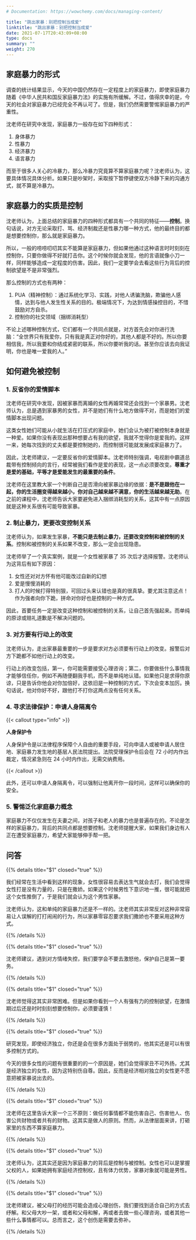 ```yaml
---
# Documentation: https://wowchemy.com/docs/managing-content/

title: "跳出家暴：别把控制当成爱"
linktitle: "跳出家暴：别把控制当成爱"
date: 2021-07-17T20:43:09+08:00
type: docs
summary: ""
weight: 270
---
```


<!--more-->

## 家庭暴力的形式

调查的统计结果显示，今天的中国仍然存在一定程度上的家庭暴力，即使家庭暴力随着《中华人民共和国反家庭暴力法》的实施有所缓解。不过，值得庆幸的是，今天的社会对家庭暴力已经完全不再认可了。但是，我们仍然需要警惕家庭暴力的严重性。

沈老师在研究中发现，家庭暴力一般存在如下四种形式：

1. 身体暴力
2. 性暴力
3. 经济暴力
4. 语言暴力

而至于很多人关心的冷暴力，那么冷暴力究竟算不算家庭暴力呢？沈老师认为，这要具体情况具体分析。如果只是吵架时，采取按下暂停键使双方冷静下来的沟通方式，就不算是冷暴力。

## 家庭暴力的实质是控制

沈老师认为，上面总结的家庭暴力的四种形式都具有一个共同的特征——**控制**。换句话说，对方无论采取打、骂、经济制裁还是性暴力哪一种方式，他的最终目的都是想要控制你，那么就是家庭暴力。

所以，一般的唠唠叨叨其实不能算是家庭暴力，但如果他通过这种语言时时刻刻在控制你，只要你做得不好就打击你。这个时候你就会发现，他的言语就像小刀一样，同样能够造成一定程度的伤害。因此，我们一定要学会去看这些行为背后的控制欲望是不是非常强烈。

那么控制的方式也有两种：

1. PUA（精神控制）：通过系统化学习、实践，对他人诱骗洗脑，欺骗他人感情，达到与他人发生性关系的目的。极端情况下，为达到情感操控目的，不惜鼓励对方自杀。
2. 控制你的社交领域（捆绑消耗型）

不论上述哪种控制方式，它们都有一个共同点就是，对方首先会对你进行洗脑：“全世界只有我爱你，只有我是真正对你好的，其他人都是不好的。所以你要相信我，所以我要和你结成紧密的联系，所以你要听我的话。甚至你应该去向我证明，你也是唯一爱我的人。”

## 如何避免被控制

### 1. 反省你的爱情脚本

沈老师在研究中发现，因被家暴而离婚的女性再婚常常还会找到一个家暴男。沈老师认为，总是遇到家暴男的女性，并不是她们有什么地方做得不对，而是她们的爱情脚本出现问题。

这类女性她们可能从小就生活在打压式的家庭中，她们会认为被打被控制本身就是一种爱。如果你没有表现出那种想要占有我的欲望，我就不觉得你是爱我的。这样一来，她每次找到的丈夫都是要控制她的，而控制很可能就发展成家庭暴力了。

因此，沈老师建议，一定要反省你的爱情脚本。沈老师特别强调，电视剧中霸道总裁带有控制倾向的言行，经常被我们看作是爱的表现，这一点必须要改变。**尊重才是爱的基础，平等才是爱能发生的最重要的条件**。

沈老师在这里教大家一个判断自己是否滑向被家暴边缘的依据：**是不是跟他在一起，你的生活圈变得越来越小，你对自己越来越不满意，你的生活越来越无助**。在之前的课程中，沈老师告诉大家要避免进入捆绑消耗型的关系，这其中有一点原因就是这种关系很有可能导致家暴。

### 2. 制止暴力，更要改变控制关系

沈老师认为，如果发生家暴，**不能只是去制止暴力，还要改变控制和被控制的关系**。控制和被控制的关系如果不改变，那么一定会出现隐患。

沈老师举了一个真实案例，就是一个女性被家暴了 35 次后才选择报警。沈老师认为这背后有如下原因：

1. 女性还对对方怀有他可能改过自新的幻想
2. 爱是慢慢消耗的
3. 打人的时候打得特别狠，可回过头来认错也是真的很真挚。要尤其注意这点！作为强者向你下跪，拼命对你好也是控制的一种方式。

因此，首要任务一定是改变这种控制和被控制的关系，让自己首先强起来。而单纯的原谅或赔礼道歉是不解决问题的。

### 3. 对方要有行动上的改变

沈老师认为，走出家暴最重要的一步是要求对方必须要有行动上的改变。报警后对方下跪都不如他行动上的改变。

行动上的改变包括，第一，你可能需要接受心理咨询；第二，你要做些什么事情我才能够信任你，例如不再随便翻我手机，而不是单纯地认错。如果他只是求得你原谅，只是告诉你他会对你加倍好，这依旧是一种控制的方式，下次会变本加厉。换句话说，他对你好不好，跟他打不打你这两点没有任何关系。

### 4. 寻求法律保护：申请人身隔离令

{{< callout type="info" >}}

**人身保护令**

人身保护令是以法律程序保障个人自由的重要手段，可向申请人或被申请人居住地、家庭暴力发生地的基层人民法院提出。法院受理保护令后会在 72 小时内作出裁定，情况紧急则在 24 小时内作出，无需交纳费用。

{{< /callout >}}

此外，还可以申请人身隔离令，可以强制让他离开你一段时间，这样可以确保你的安全。

### 5. 警惕泛化家庭暴力概念

家庭暴力不仅仅发生在夫妻之间，对孩子和老人的暴力也是普遍存在的。不论是怎样的家庭暴力，背后的共同点都是想要控制。沈老师提醒大家，如果我们身边有人正在遭受家庭暴力，希望大家能够伸手帮一把。

## 问答

{{% details title="$1" closed="true" %}}

我们经常在生活中看到这样的现象，女性很容易去表达生气就会去打，我们会觉得女性打是没有力量的，只是在撒娇。如果这个时候男性下意识地一推，很可能就把这个女性推倒了，于是我们就会认为这个男性家暴。

沈老师认为，这和单纯的家庭暴力还是不一样的。沈老师其实非常反对这种非常容易让人误解的打打闹闹的行为，所以家暴零容忍要求我们撒娇也不要采用这种方式。

{{% /details %}}

{{% details title="$1" closed="true" %}}

沈老师建议，遇到对方情绪失控，我们要学会不要去激怒他，保护自己是第一要务。

{{% /details %}}

{{% details title="$1" closed="true" %}}

沈老师觉得这其实非常困难。但是如果你看到一个人有强有力的控制欲望，在激情期过后还是时时刻刻想要控制你，必须要谨慎！

{{% /details %}}

{{% details title="$1" closed="true" %}}

研究发现，即使经济独立，你还是会在很多方面处于弱势的，他其实还是可以有很多控制方式的。

今天的很多女性的问题有很重要的的一个原因是，她们会觉得家丑不可外扬，尤其是经济独立的女性，因为这特别伤自尊。因此，反而是经济相对独立的女性更不愿意把被家暴说出去的。

{{% /details %}}

{{% details title="$1" closed="true" %}}

沈老师在这里告诉大家一个三不原则：做任何事情都不能伤害自己、伤害他人、伤害公共财物或者共有的财物。这其实是做人的原则。然而，从法律层面来讲，打砸家里的东西不算家庭暴力。

{{% /details %}}

{{% details title="$1" closed="true" %}}

沈老师认为，这其实还是因为家庭暴力的背后是控制与被控制。女性也可以是掌握父权的人，如果她拥有家庭经济控制权，且有体力优势，家暴对象就可能是男性。

{{% /details %}}

{{% details title="$1" closed="true" %}}

沈老师建议，被父母打的经历可能会造成心理创伤，我们要找到适合自己的方式去纾解。和父母大吵一架，或者和父母和解，再或者去做一些心理咨询，或者其他一些什么事情都可以。总而言之，这个创伤是需要去弥补。

{{% /details %}}